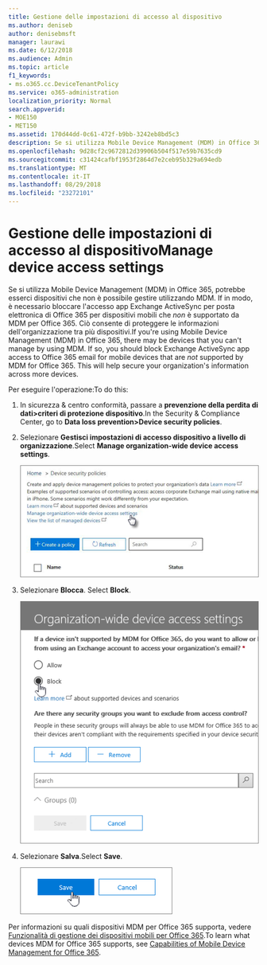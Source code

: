 ```yaml
---
title: Gestione delle impostazioni di accesso al dispositivo
ms.author: deniseb
author: denisebmsft
manager: laurawi
ms.date: 6/12/2018
ms.audience: Admin
ms.topic: article
f1_keywords:
- ms.o365.cc.DeviceTenantPolicy
ms.service: o365-administration
localization_priority: Normal
search.appverid:
- MOE150
- MET150
ms.assetid: 170d44dd-0c61-472f-b9bb-3242eb8bd5c3
description: Se si utilizza Mobile Device Management (MDM) in Office 365, potrebbe esserci dispositivi che non è possibile gestire utilizzando MDM. If in modo, è necessario bloccare l'accesso app Exchange ActiveSync per posta elettronica di Office 365 per i dispositivi mobili che non sono supportate da MDM per Office 365. Ciò consente di proteggere le informazioni dell'organizzazione tra più dispositivi.
ms.openlocfilehash: 9d28cf2c9672812d39906b504f517e59b7635cd9
ms.sourcegitcommit: c31424cafbf1953f2864d7e2ceb95b329a694edb
ms.translationtype: MT
ms.contentlocale: it-IT
ms.lasthandoff: 08/29/2018
ms.locfileid: "23272101"
---
```

# <a name="manage-device-access-settings"></a><span data-ttu-id="11e37-105">Gestione delle impostazioni di accesso al dispositivo</span><span class="sxs-lookup"><span data-stu-id="11e37-105">Manage device access settings</span></span>

<span data-ttu-id="11e37-p102">Se si utilizza Mobile Device Management (MDM) in Office 365, potrebbe esserci dispositivi che non è possibile gestire utilizzando MDM. If in modo, è necessario bloccare l'accesso app Exchange ActiveSync per posta elettronica di Office 365 per dispositivi mobili che *non* è supportato da MDM per Office 365. Ciò consente di proteggere le informazioni dell'organizzazione tra più dispositivi.</span><span class="sxs-lookup"><span data-stu-id="11e37-p102">If you're using Mobile Device Management (MDM) in Office 365, there may be devices that you can't manage by using MDM. If so, you should block Exchange ActiveSync app access to Office 365 email for mobile devices that are  *not*  supported by MDM for Office 365. This will help secure your organization's information across more devices.</span></span> 
  
<span data-ttu-id="11e37-109">Per eseguire l'operazione:</span><span class="sxs-lookup"><span data-stu-id="11e37-109">To do this:</span></span>
  
1. <span data-ttu-id="11e37-110">In sicurezza &amp; centro conformità, passare a **prevenzione della perdita di dati\>criteri di protezione dispositivo**.</span><span class="sxs-lookup"><span data-stu-id="11e37-110">In the Security &amp; Compliance Center, go to **Data loss prevention\>Device security policies**.</span></span>
    
2. <span data-ttu-id="11e37-111">Selezionare **Gestisci impostazioni di accesso dispositivo a livello di organizzazione**.</span><span class="sxs-lookup"><span data-stu-id="11e37-111">Select **Manage organization-wide device access settings**.</span></span>
    
    ![Vai al centro conformità \> dispositivi e fare clic su Collega le impostazioni di accesso di dispositivi Gestisci.](media/b9f4da3c-dfa5-4913-8482-42a077cb4f56.png)
  
3. <span data-ttu-id="11e37-113">Selezionare **Blocca**. </span><span class="sxs-lookup"><span data-stu-id="11e37-113">Select **Block**.</span></span>
    
    ![Gestire l'accesso di dispositivi - selezione blocco](media/02a3dc32-2b4f-4bde-9f79-45dcb0694141.png)
  
4. <span data-ttu-id="11e37-115">Selezionare **Salva**.</span><span class="sxs-lookup"><span data-stu-id="11e37-115">Select **Save**.</span></span>
    
    ![Il pulsante Salva nella riquadro accesso dispositivo Gestisci](media/ed398c5d-3845-4c64-a9e5-a3f4577f9857.png)
  
<span data-ttu-id="11e37-117">Per informazioni su quali dispositivi MDM per Office 365 supporta, vedere [Funzionalità di gestione dei dispositivi mobili per Office 365](capabilities-of-mobile-device-management.md).</span><span class="sxs-lookup"><span data-stu-id="11e37-117">To learn what devices MDM for Office 365 supports, see [Capabilities of Mobile Device Management for Office 365](capabilities-of-mobile-device-management.md).</span></span>
  

